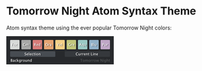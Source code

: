 # Tomorrow Night Atom Syntax Theme

Atom syntax theme using the ever popular Tomorrow Night colors:

![](https://github.com/ChrisKempson/Tomorrow-Theme/raw/master/Images/Tomorrow-Night-Palette.png)
